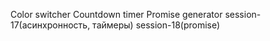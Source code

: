 Color switcher
Countdown timer
Promise generator
session-17(асинхронность, таймеры)
session-18(promise)
